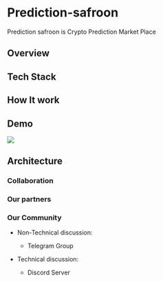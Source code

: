 # Prediction-safroon
Prediction safroon is Crypto Prediction Market Place

## Overview


## Tech Stack


## How It work

## Demo


![](https://www.gitbook.com/cdn-cgi/image/width=256,height=40,fit=contain,dpr=1.5,format=auto/https%3A%2F%2F828262926-files.gitbook.io%2F~%2Ffiles%2Fv0%2Fb%2Fgitbook-x-prod.appspot.com%2Fo%2Fspaces%252F-Me_G5lHljRT4SyKcEA9%252Flogo%252Fh0vEEm11UGmb8yrr7H18%252Flogo.png%3Falt%3Dmedia%26token%3D8e5ce850-b4cd-4670-93c9-a8ebf0077a57)


## Architecture


###  Collaboration

###  Our partners


### Our Community 

- Non-Technical discussion:
    - Telegram Group


- Technical discussion: 
    - Discord Server
